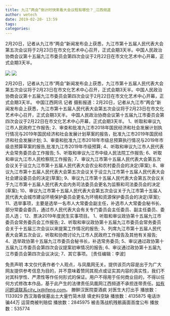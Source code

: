 ```yaml
---
title: 九江“两会”倒计时快来看大会议程有哪些？_江西频道
author: wetech
date: 2019-02-20- 13:59
tags: 
categories: 
---
```

2月20日，记者从九江市“两会”新闻发布会上获悉，九江市第十五届人民代表大会第五次会议将于2月23日在市文化艺术中心召开，正式会期3天半。中国人民政治协商会议第十五届九江市委员会第四次会议于2月22日在市文化艺术中心开幕，正式会期3天半。
<!-- more -->
                
<img align="center" border="0" src="http://p2.ifengimg.com/a/2019_08/fad7c63846a2327_size36_w500_h374.jpg" />
                
<img align="center" border="0" src="http://p2.ifengimg.com/a/2016/0810/204c433878d5cf9size1_w16_h16.png" />
                
            
2月20日，记者从九江市“两会”新闻发布会上获悉，九江市第十五届人民代表大会第五次会议将于2月23日在市文化艺术中心召开，正式会期3天半。中国人民政治协商会议第十五届九江市委员会第四次会议于2月22日在市文化艺术中心开幕，正式会期3天半。
中国江西网讯 记者
摄影报道：2月20日，记者从九江市“两会”新闻发布会上获悉，九江市第十五届人民代表大会第五次会议将于2月23日在市文化艺术中心召开，正式会期3天半。
中国人民政治协商会议第十五届九江市委员会第四次会议于2月22日在市文化艺术中心开幕，正式会期3天半。
1、听取和审议九江市人民政府工作报告;
2、审查和批准九江市2018年国民经济和社会发展计划执行情况与2019年国民经济和社会发展计划草案的报告，批准九江市2019年国民经济和社会发展计划;
3、审查和批准九江市2018年市级总预算执行情况与2019年市级总预算草案的报告,批准九江市2019年市级预算;
4、听取和审议九江市人民代表大会常务委员会工作报告;
5、听取和审议九江市中级人民法院工作报告;
6、听取和审议九江市人民检察院工作报告;
7、审议九江市第十五届人民代表大会第五次会议关于设立九江市第十五届人民代表大会农业和农村委员会的决定(草案);
8、审议九江市第十五届人民代表大会第五次会议关于设立九江市第十五届人民代表大会社会建设委员会的决定(草案);
9、审议九江市第十五届人民代表大会第五次会议关于九江市第十五届人民代表大会内务司法委员会更名为监察和司法委员会的决定(草案);
10、审议九江市第十五届人民代表大会第五次会议关于九江市第十五届人民代表大会城市建设环境保护委员会更名为环境和资源保护委员会的决定(草案);
11、选举事项，主要是选举一名市人大常委会副主任，补选市人大常委会秘书长、部分常委会委员，通过市人民代表大会有关专门委员会主任委员、副主任委员、委员人选；
12、票决2019年度民生实事项目。
1、听取和审议政协第十五届九江市委员会常务委员会工作报告;
2、听取和审议政协第十五届九江市委员会常务委员会关于十五届三次会议以来提案工作情况的报告;
3、列席九江市第十五届人民代表大会第五次会议，听取和协商讨论九江市人民政府工作报告及其他有关报告;
4、选举政协第十五届九江市委员会秘书长，补选常务委员;
5、审议通过政协第十五届九江市委员会第四次会议提案初审情况的报告;
6、审议通过政协第十五届九江市委员会第四次会议决议;
7、其它事项。
[责任编辑：李波]
            
免责声明
本文仅代表作者个人观点，与凤凰网无关。提供该页内容是出于为广大网友提供参考信息为目的，并不意味着赞同其观点或证实其内容的真实性，我们不对其科学性、严肃性等作任何形式的保证。用户不得用于任何商业目的，不得以任何方式修改本作品，基于此产生的法律责任凤凰网江西频道不承担连带责任。如有问题请联系city_jx@ifeng.com。
滕醉汉医院耍酒疯 对医生大打出手
播放数：1133929
西汉海昏侯墓出土大量竹简木牍 填史料空缺
播放数：4135875
电话诈骗44万 运营商被判赔偿
播放数：2845975
被击落战机残骸画面首度公布
播放数：535774
